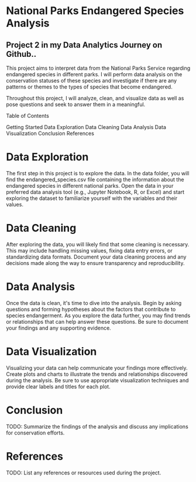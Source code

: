 # National Parks Endangered Species Analysis
## Project 2 in my Data Analytics Journey on Github..

This project aims to interpret data from the National Parks Service regarding endangered species in different parks. I will perform data analysis on the conservation statuses of these species and investigate if there are any patterns or themes to the types of species that become endangered.

Throughout this project, I will analyze, clean, and visualize data as well as pose questions and seek to answer them in a meaningful.

Table of Contents

Getting Started
Data Exploration
Data Cleaning
Data Analysis
Data Visualization
Conclusion
References

# Data Exploration

The first step in this project is to explore the data. In the data folder, you will find the endangered_species.csv file containing the information about the endangered species in different national parks. Open the data in your preferred data analysis tool (e.g., Jupyter Notebook, R, or Excel) and start exploring the dataset to familiarize yourself with the variables and their values.

# Data Cleaning

After exploring the data, you will likely find that some cleaning is necessary. This may include handling missing values, fixing data entry errors, or standardizing data formats. Document your data cleaning process and any decisions made along the way to ensure transparency and reproducibility.

# Data Analysis

Once the data is clean, it's time to dive into the analysis. Begin by asking questions and forming hypotheses about the factors that contribute to species endangerment. As you explore the data further, you may find trends or relationships that can help answer these questions. Be sure to document your findings and any supporting evidence.

# Data Visualization

Visualizing your data can help communicate your findings more effectively. Create plots and charts to illustrate the trends and relationships discovered during the analysis. Be sure to use appropriate visualization techniques and provide clear labels and titles for each plot.

# Conclusion

TODO: Summarize the findings of the analysis and discuss any implications for conservation efforts.

# References

TODO: List any references or resources used during the project.


